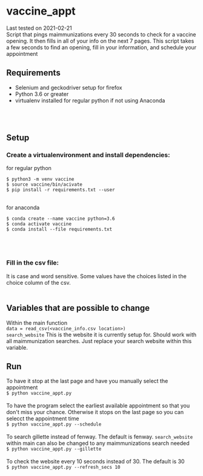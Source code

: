 # vaccine_appt
Last tested on 2021-02-21<br>
Script that pings maimmunizations every 30 seconds to check for a vaccine opening.  It then fills in all of your info on the next 7 pages.  This script takes a few seconds to find an opening, fill in your information, and schedule your appointment

## Requirements

<ul>
<li>Selenium and geckodriver setup for firefox</li>
<li>Python 3.6 or greater</li>
<li>virtualenv installed for regular python if not using Anaconda</li>
</ul>
<br><br>

## Setup
### Create a virtualenvironment and install dependencies:<br>
for regular python<br>
```
$ python3 -m venv vaccine
$ source vaccine/bin/acivate
$ pip install -r requirements.txt --user
```
<br>
for anaconda<br>

```
$ conda create --name vaccine python=3.6
$ conda activate vaccine
$ conda install --file requirements.txt
```
<br><br>
### Fill in the csv file:<br>  
It is case and word sensitive.  Some values have the choices listed in the choice column of the csv.
<br><br>

## Variables that are possible to change
Within the main function<br>
`data = read_csv(<vaccine_info.csv location>)`<br>
`search_website` This is the website it is currently setup for.  Should work with all maimmunization
searches.  Just replace your search website within this variable.<br>

## Run
To have it stop at the last page and have you manually select the appointment<br>
`$ python vaccine_appt.py`<br><br>
To have the program select the earliest available appointment so that you don't miss your chance.  Otherwise it stops on the last page so you can selecct the appointment time<br>
`$ python vaccine_appt.py --schedule`<br><br>
To search gillette instead of fenway.  The default is fenway.  `search_website` within main can also be changed to any maimmunizations search needed<br>
`$ python vaccine_appt.py --gillette`<br><br>
To check the website every 10 seconds instead of 30.  The default is 30<br>
`$ python vaccine_appt.py --refresh_secs 10`<br><br>
